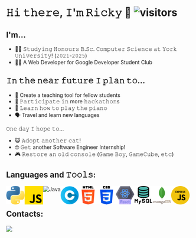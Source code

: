 # 𝙷𝚒 𝚝𝚑𝚎𝚛𝚎, 𝙸'𝚖 𝚁𝚒𝚌𝚔𝚢 </strong> 👋 ![visitors](https://visitor-badge.glitch.me/badge?page_id=Rickie457&left_color=black&right_color=blue) 
<!-- <img src="./img/cherry.gif" align="right" height=250vh/ width=70%> -->

## I'm...
  - 🧑‍🎓 𝚂𝚝𝚞𝚍𝚢𝚒𝚗𝚐 𝙷𝚘𝚗𝚘𝚞𝚛𝚜 𝙱.𝚂𝚌. 𝙲𝚘𝚖𝚙𝚞𝚝𝚎𝚛 𝚂𝚌𝚒𝚎𝚗𝚌𝚎 𝚊𝚝 𝚈𝚘𝚛𝚔 𝚄𝚗𝚒𝚟𝚎𝚛𝚜𝚒𝚝𝚢! (𝟸𝟶𝟸𝟷-𝟸𝟶𝟸𝟻)
  - 🧑‍💻 A Web Developer for Google Developer Student Club

## 𝙸𝚗 𝚝𝚑𝚎 𝚗𝚎𝚊𝚛 𝚏𝚞𝚝𝚞𝚛𝚎 𝙸 𝚙𝚕𝚊𝚗 𝚝𝚘...
  - 👀 Create a teaching tool for fellow students
  - 👥 𝙿𝚊𝚛𝚝𝚒𝚌𝚒𝚙𝚊𝚝𝚎 𝚒𝚗 more 𝚑𝚊𝚌𝚔𝚊𝚝𝚑𝚘𝚗s
  - 🎹 𝙻𝚎𝚊𝚛𝚗 𝚑𝚘𝚠 𝚝𝚘 𝚙𝚕𝚊𝚢 𝚝𝚑𝚎 𝚙𝚒𝚊𝚗𝚘
  - 🗣️ Travel and learn new languages

𝙾𝚗𝚎 𝚍𝚊𝚢 𝙸 𝚑𝚘𝚙𝚎 𝚝𝚘... 
  - 😺 𝙰𝚍𝚘𝚙𝚝 𝚊𝚗𝚘𝚝𝚑𝚎𝚛 𝚌𝚊𝚝!
  - 🤓 𝙶𝚎𝚝 another Software Engineer Internship!
  - 🎮 𝚁𝚎𝚜𝚝𝚘𝚛𝚎 𝚊𝚗 𝚘𝚕𝚍 𝚌𝚘𝚗𝚜𝚘𝚕𝚎 (𝙶𝚊𝚖𝚎 𝙱𝚘𝚢, 𝙶𝚊𝚖𝚎𝙲𝚞𝚋𝚎, 𝚎𝚝𝚌)

## Languages and 𝚃𝚘𝚘𝚕𝚜:

<img src="./img/python.png" height="50px" align="left" alt="Python"/>  
<img src="./img/js.png" height="50px" align="left" alt="JavaScript"/>  
<img src="./img/java-icon.jpg" height="50px" align="left" alt="Java"/>
<img src="./img/letter-c.png" height="50px" align="left" alt="C"/> 
<img src="./img/html-5.png" height="50px" align="left" alt="HTML5"/>
<img src="./img/css-3.png" height="50px" align="left" alt="CSS3"/>
<img src="./img/react.png" height="50px" align="left" alt="React.js"/> 
<img src="./img/mysql.png" height="50px" align="left" alt="MySQL"/> 
<img src="./img/mongodb.png" height="50px" align="left" alt="MongoDB"/>
<img src="./img/express.png" height="50px" align="left" alt="Express.js"/>
<br/><br/>

## Contacts:

[<img src="./img/linkedin-logo.png" height="40em" align="center"/>](https://www.linkedin.com/in/ricky-tran-b6938a22b/)
